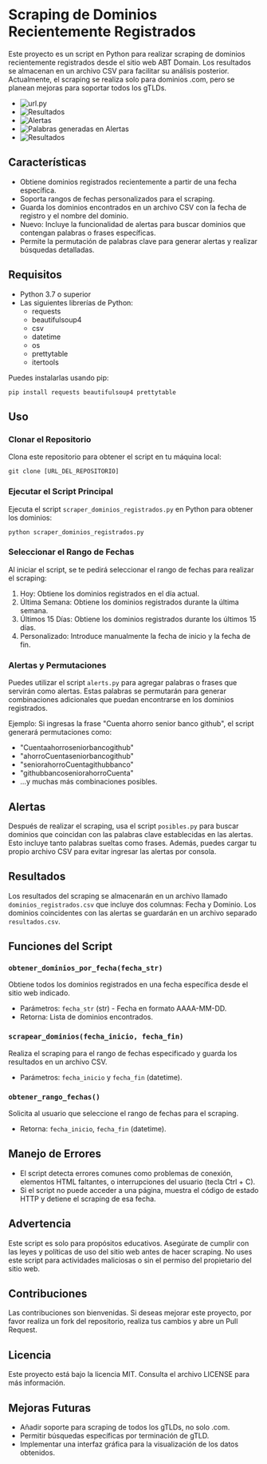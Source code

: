 # Scraping de Dominios Recientemente Registrados

Este proyecto es un script en Python para realizar scraping de dominios recientemente registrados desde el sitio web ABT Domain. Los resultados se almacenan en un archivo CSV para facilitar su análisis posterior. Actualmente, el scraping se realiza solo para dominios .com, pero se planean mejoras para soportar todos los gTLDs.

- ![url.py](./Scraping001.png)
- ![Resultados](./Scraping002.png)
- ![Alertas](./Scraping003.png)
- ![Palabras generadas en Alertas](./Scraping004.png)
- ![Resultados](./Scraping005.png)
  
## Características

- Obtiene dominios registrados recientemente a partir de una fecha específica.
- Soporta rangos de fechas personalizados para el scraping.
- Guarda los dominios encontrados en un archivo CSV con la fecha de registro y el nombre del dominio.
- Nuevo: Incluye la funcionalidad de alertas para buscar dominios que contengan palabras o frases específicas.
- Permite la permutación de palabras clave para generar alertas y realizar búsquedas detalladas.

## Requisitos

- Python 3.7 o superior
- Las siguientes librerías de Python:
  - requests
  - beautifulsoup4
  - csv
  - datetime
  - os
  - prettytable
  - itertools

Puedes instalarlas usando pip:

```
pip install requests beautifulsoup4 prettytable
```

## Uso

### Clonar el Repositorio

Clona este repositorio para obtener el script en tu máquina local:

```
git clone [URL_DEL_REPOSITORIO]
```

### Ejecutar el Script Principal

Ejecuta el script `scraper_dominios_registrados.py` en Python para obtener los dominios:

```
python scraper_dominios_registrados.py
```

### Seleccionar el Rango de Fechas

Al iniciar el script, se te pedirá seleccionar el rango de fechas para realizar el scraping:

1. Hoy: Obtiene los dominios registrados en el día actual.
2. Última Semana: Obtiene los dominios registrados durante la última semana.
3. Últimos 15 Días: Obtiene los dominios registrados durante los últimos 15 días.
4. Personalizado: Introduce manualmente la fecha de inicio y la fecha de fin.

### Alertas y Permutaciones

Puedes utilizar el script `alerts.py` para agregar palabras o frases que servirán como alertas. Estas palabras se permutarán para generar combinaciones adicionales que puedan encontrarse en los dominios registrados.

Ejemplo: Si ingresas la frase "Cuenta ahorro senior banco github", el script generará permutaciones como:

- "Cuentaahorroseniorbancogithub"
- "ahorroCuentaseniorbancogithub"
- "seniorahorroCuentagithubbanco"
- "githubbancoseniorahorroCuenta"
- ...y muchas más combinaciones posibles.

## Alertas

Después de realizar el scraping, usa el script `posibles.py` para buscar dominios que coincidan con las palabras clave establecidas en las alertas. Esto incluye tanto palabras sueltas como frases. Además, puedes cargar tu propio archivo CSV para evitar ingresar las alertas por consola.

## Resultados

Los resultados del scraping se almacenarán en un archivo llamado `dominios_registrados.csv` que incluye dos columnas: Fecha y Dominio. Los dominios coincidentes con las alertas se guardarán en un archivo separado `resultados.csv`.

## Funciones del Script

### `obtener_dominios_por_fecha(fecha_str)`

Obtiene todos los dominios registrados en una fecha específica desde el sitio web indicado.

- Parámetros: `fecha_str` (str) - Fecha en formato AAAA-MM-DD.
- Retorna: Lista de dominios encontrados.

### `scrapear_dominios(fecha_inicio, fecha_fin)`

Realiza el scraping para el rango de fechas especificado y guarda los resultados en un archivo CSV.

- Parámetros: `fecha_inicio` y `fecha_fin` (datetime).

### `obtener_rango_fechas()`

Solicita al usuario que seleccione el rango de fechas para el scraping.

- Retorna: `fecha_inicio`, `fecha_fin` (datetime).

## Manejo de Errores

- El script detecta errores comunes como problemas de conexión, elementos HTML faltantes, o interrupciones del usuario (tecla Ctrl + C).
- Si el script no puede acceder a una página, muestra el código de estado HTTP y detiene el scraping de esa fecha.

## Advertencia

Este script es solo para propósitos educativos. Asegúrate de cumplir con las leyes y políticas de uso del sitio web antes de hacer scraping. No uses este script para actividades maliciosas o sin el permiso del propietario del sitio web.

## Contribuciones

Las contribuciones son bienvenidas. Si deseas mejorar este proyecto, por favor realiza un fork del repositorio, realiza tus cambios y abre un Pull Request.

## Licencia

Este proyecto está bajo la licencia MIT. Consulta el archivo LICENSE para más información.

## Mejoras Futuras

- Añadir soporte para scraping de todos los gTLDs, no solo .com.
- Permitir búsquedas específicas por terminación de gTLD.
- Implementar una interfaz gráfica para la visualización de los datos obtenidos.
